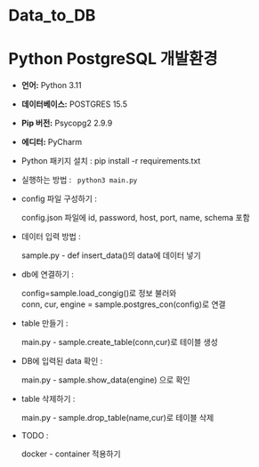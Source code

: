 # Data_to_DB
# Python PostgreSQL 개발환경

- **언어:** Python 3.11
- **데이터베이스:** POSTGRES 15.5
- **Pip 버전:** Psycopg2 2.9.9
- **에디터:** PyCharm


- Python 패키지 설치 :
  pip install -r requirements.txt

  
- 실행하는 방법 :
  <code> python3 main.py </code>


- config 파일 구성하기 :

   config.json 파일에 id, password, host, port, name, schema 포함


- 데이터  입력 방법 : 

    sample.py - def insert_data()의 data에 데이터 넣기


- db에 연결하기 :

   config=sample.load_congig()로 정보 불러와  
conn, cur, engine = sample.postgres_con(config)로 연결

  
- table 만들기 :

   main.py - sample.create_table(conn,cur)로 테이블 생성


- DB에 입력된 data 확인 :

   main.py - sample.show_data(engine) 으로 확인


- table 삭제하기 :

  main.py - sample.drop_table(name,cur)로 테이블 삭제


- TODO :

  docker - container 적용하기
